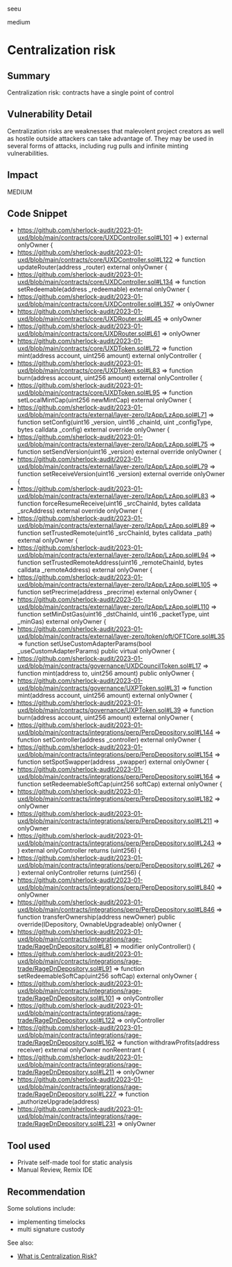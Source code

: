 seeu

medium

# Centralization risk

## Summary

Centralization risk: contracts have a single point of control

## Vulnerability Detail

Centralization risks are weaknesses that malevolent project creators as well as hostile outside attackers can take advantage of. They may be used in several forms of attacks, including rug pulls and infinite minting vulnerabilities.

## Impact

MEDIUM

## Code Snippet

- https://github.com/sherlock-audit/2023-01-uxd/blob/main/contracts/core/UXDController.sol#L101 =>     ) external onlyOwner {
- https://github.com/sherlock-audit/2023-01-uxd/blob/main/contracts/core/UXDController.sol#L122 =>     function updateRouter(address _router) external onlyOwner {
- https://github.com/sherlock-audit/2023-01-uxd/blob/main/contracts/core/UXDController.sol#L134 =>     function setRedeemable(address _redeemable) external onlyOwner {
- https://github.com/sherlock-audit/2023-01-uxd/blob/main/contracts/core/UXDController.sol#L357 =>         onlyOwner
- https://github.com/sherlock-audit/2023-01-uxd/blob/main/contracts/core/UXDRouter.sol#L45 =>         onlyOwner
- https://github.com/sherlock-audit/2023-01-uxd/blob/main/contracts/core/UXDRouter.sol#L61 =>         onlyOwner
- https://github.com/sherlock-audit/2023-01-uxd/blob/main/contracts/core/UXDToken.sol#L72 =>     function mint(address account, uint256 amount) external onlyController {
- https://github.com/sherlock-audit/2023-01-uxd/blob/main/contracts/core/UXDToken.sol#L83 =>     function burn(address account, uint256 amount) external onlyController {
- https://github.com/sherlock-audit/2023-01-uxd/blob/main/contracts/core/UXDToken.sol#L95 =>     function setLocalMintCap(uint256 newMintCap) external onlyOwner {
- https://github.com/sherlock-audit/2023-01-uxd/blob/main/contracts/external/layer-zero/lzApp/LzApp.sol#L71 =>     function setConfig(uint16 _version, uint16 _chainId, uint _configType, bytes calldata _config) external override onlyOwner {
- https://github.com/sherlock-audit/2023-01-uxd/blob/main/contracts/external/layer-zero/lzApp/LzApp.sol#L75 =>     function setSendVersion(uint16 _version) external override onlyOwner {
- https://github.com/sherlock-audit/2023-01-uxd/blob/main/contracts/external/layer-zero/lzApp/LzApp.sol#L79 =>     function setReceiveVersion(uint16 _version) external override onlyOwner {
- https://github.com/sherlock-audit/2023-01-uxd/blob/main/contracts/external/layer-zero/lzApp/LzApp.sol#L83 =>     function forceResumeReceive(uint16 _srcChainId, bytes calldata _srcAddress) external override onlyOwner {
- https://github.com/sherlock-audit/2023-01-uxd/blob/main/contracts/external/layer-zero/lzApp/LzApp.sol#L89 =>     function setTrustedRemote(uint16 _srcChainId, bytes calldata _path) external onlyOwner {
- https://github.com/sherlock-audit/2023-01-uxd/blob/main/contracts/external/layer-zero/lzApp/LzApp.sol#L94 =>     function setTrustedRemoteAddress(uint16 _remoteChainId, bytes calldata _remoteAddress) external onlyOwner {
- https://github.com/sherlock-audit/2023-01-uxd/blob/main/contracts/external/layer-zero/lzApp/LzApp.sol#L105 =>     function setPrecrime(address _precrime) external onlyOwner {
- https://github.com/sherlock-audit/2023-01-uxd/blob/main/contracts/external/layer-zero/lzApp/LzApp.sol#L110 =>     function setMinDstGas(uint16 _dstChainId, uint16 _packetType, uint _minGas) external onlyOwner {
- https://github.com/sherlock-audit/2023-01-uxd/blob/main/contracts/external/layer-zero/token/oft/OFTCore.sol#L35 =>     function setUseCustomAdapterParams(bool _useCustomAdapterParams) public virtual onlyOwner {
- https://github.com/sherlock-audit/2023-01-uxd/blob/main/contracts/governance/UXDCouncilToken.sol#L17 =>     function mint(address to, uint256 amount) public onlyOwner {
- https://github.com/sherlock-audit/2023-01-uxd/blob/main/contracts/governance/UXPToken.sol#L31 =>     function mint(address account, uint256 amount) external onlyOwner {
- https://github.com/sherlock-audit/2023-01-uxd/blob/main/contracts/governance/UXPToken.sol#L39 =>     function burn(address account, uint256 amount) external onlyOwner {
- https://github.com/sherlock-audit/2023-01-uxd/blob/main/contracts/integrations/perp/PerpDepository.sol#L144 =>     function setController(address _controller) external onlyOwner {
- https://github.com/sherlock-audit/2023-01-uxd/blob/main/contracts/integrations/perp/PerpDepository.sol#L154 =>     function setSpotSwapper(address _swapper) external onlyOwner {
- https://github.com/sherlock-audit/2023-01-uxd/blob/main/contracts/integrations/perp/PerpDepository.sol#L164 =>     function setRedeemableSoftCap(uint256 softCap) external onlyOwner {
- https://github.com/sherlock-audit/2023-01-uxd/blob/main/contracts/integrations/perp/PerpDepository.sol#L182 =>         onlyOwner
- https://github.com/sherlock-audit/2023-01-uxd/blob/main/contracts/integrations/perp/PerpDepository.sol#L211 =>         onlyOwner
- https://github.com/sherlock-audit/2023-01-uxd/blob/main/contracts/integrations/perp/PerpDepository.sol#L243 =>     ) external onlyController returns (uint256) {
- https://github.com/sherlock-audit/2023-01-uxd/blob/main/contracts/integrations/perp/PerpDepository.sol#L267 =>     ) external onlyController returns (uint256) {
- https://github.com/sherlock-audit/2023-01-uxd/blob/main/contracts/integrations/perp/PerpDepository.sol#L840 =>         onlyOwner
- https://github.com/sherlock-audit/2023-01-uxd/blob/main/contracts/integrations/perp/PerpDepository.sol#L846 =>     function transferOwnership(address newOwner) public override(IDepository, OwnableUpgradeable) onlyOwner {
- https://github.com/sherlock-audit/2023-01-uxd/blob/main/contracts/integrations/rage-trade/RageDnDepository.sol#L81 =>     modifier onlyController() {
- https://github.com/sherlock-audit/2023-01-uxd/blob/main/contracts/integrations/rage-trade/RageDnDepository.sol#L91 =>     function setRedeemableSoftCap(uint256 softCap) external onlyOwner {
- https://github.com/sherlock-audit/2023-01-uxd/blob/main/contracts/integrations/rage-trade/RageDnDepository.sol#L101 =>         onlyController
- https://github.com/sherlock-audit/2023-01-uxd/blob/main/contracts/integrations/rage-trade/RageDnDepository.sol#L122 =>         onlyController
- https://github.com/sherlock-audit/2023-01-uxd/blob/main/contracts/integrations/rage-trade/RageDnDepository.sol#L162 =>     function withdrawProfits(address receiver) external onlyOwner nonReentrant {
- https://github.com/sherlock-audit/2023-01-uxd/blob/main/contracts/integrations/rage-trade/RageDnDepository.sol#L211 =>         onlyOwner
- https://github.com/sherlock-audit/2023-01-uxd/blob/main/contracts/integrations/rage-trade/RageDnDepository.sol#L227 =>     function _authorizeUpgrade(address)
- https://github.com/sherlock-audit/2023-01-uxd/blob/main/contracts/integrations/rage-trade/RageDnDepository.sol#L231 =>         onlyOwner

## Tool used

- Private self-made tool for static analysis
- Manual Review, Remix IDE

## Recommendation

Some solutions include:
- implementing timelocks
- multi signature custody

See also:
- [What is Centralization Risk?](https://certik.medium.com/what-is-centralization-risk-41cf848f5a74)
